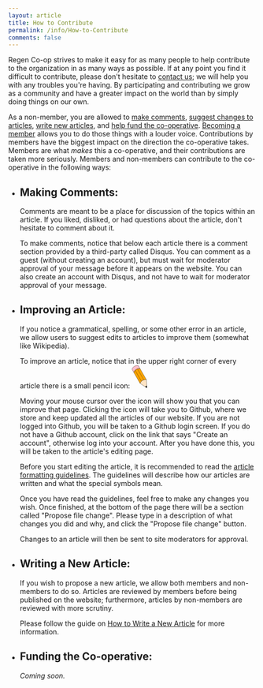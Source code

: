 ```yaml
---
layout: article
title: How to Contribute
permalink: /info/How-to-Contribute
comments: false
---
```



Regen Co-op strives to make it easy for as many people to help contribute to the organization in as many ways as possible. If at any point you find it difficult to contribute, please don't hesitate to [contact us](/info/contact); we will help you with any troubles you're having. By participating and contributing we grow as a community and have a greater impact on the world than by simply doing things on our own.

As a non-member, you are allowed to [make comments](#making-comments), [suggest changes to articles](#improving-an-article), [write new articles](#writing-a-new-article), and [help fund the co-operative](#funding-the-co-operative). [Becoming a member](#todo) allows you to do those things with a louder voice. Contributions by members have the biggest impact on the direction the co-operative takes. Members are what _makes_ this a co-operative, and their contributions are taken more seriously. Members and non-members can contribute to the co-operative in the following ways:

- ## Making Comments:

  Comments are meant to be a place for discussion of the topics within an article. If you liked, disliked, or had questions about the article, don't hesitate to comment about it.

  To make comments, notice that below each article there is a comment section provided by a third-party called Disqus. You can comment as a guest (without creating an account), but must wait for moderator approval of your message before it appears on the website. You can also create an account with Disqus, and not have to wait for moderator approval of your message.


- ## Improving an Article:

  If you notice a grammatical, spelling, or some other error in an article, we allow users to suggest edits to articles to improve them (somewhat like Wikipedia).

  To improve an article, notice that in the upper right corner of every article  there is a small pencil icon: <svg width="31" height="47" viewBox="0 0 84 125" class="icon-pencil"><g transform="rotate(-30, 49, 64)" stroke="black" ><path fill="pink" d="m69 23c-10-10-30-10-40 0 0 0 0-20 0-20 10-10 30-10 40 0 0 0 0 20 0 20zM69 93"/><path fill="orange" d="m69 93c0 0 0-70 0-70 -10-10-30-10-40 0 0 0 0 70 0 70 11-11 31-9 40 0zm-28-77c0 0 0 70 0 70m15 0c0 0 0-70 0-70"/><path fill="Bisque" d="m69 93c0 0-15 30-15 30 -3-1-8-1-10 0 0 0-15-30-15-30 11-11 31-9 40 0z"/><path fill="black" d="m49 133c0 0 5-10 5-10 -3-1-8-1-10 0 0 0 5 10 5 10z"/></g></svg>
  
  Moving your mouse cursor over the icon will show you that you can improve that page. Clicking the icon will take you to Github, where we store and keep updated all the articles of our website. If you are not logged into Github, you will be taken to a Github login screen. If you do not have a Github account, click on the link that says "Create an account", otherwise log into your account. After you have done this, you will be taken to the article's editing page.

  Before you start editing the article, it is recommended to read the [article formatting guidelines](/info/Article-Formatting-Guidelines). The guidelines will describe how our articles are written and what the special symbols mean. 
  
  Once you have read the guidelines, feel free to make any changes you wish. Once finished, at the bottom of the page there will be a section called "Propose file change". Please type in a description of what changes you did and why, and click the "Propose file change" button.

  Changes to an article will then be sent to site moderators for approval.

- ## Writing a New Article:
  
  If you wish to propose a new article, we allow both members and non-members to do so. Articles are reviewed by members before being published on the website; furthermore, articles by non-members are reviewed with more scrutiny.

  Please follow the guide on [How to Write a New Article](/info/How-to-Write-a-New-Article) for more information.

- ## Funding the Co-operative:
  
  _Coming soon._
